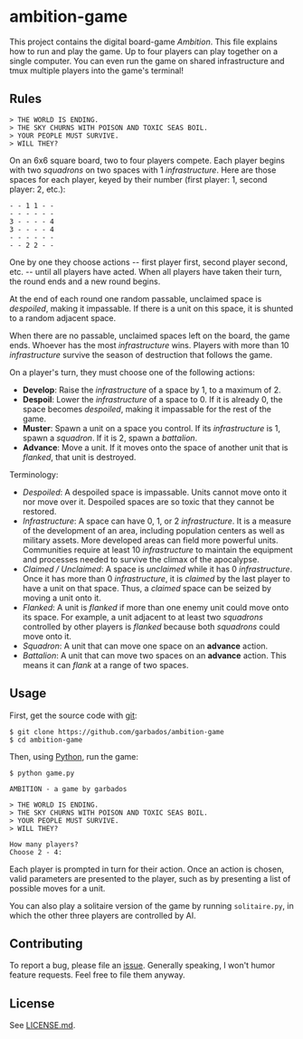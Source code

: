 # ambition-game

This project contains the digital board-game *Ambition*. This file explains how
to run and play the game. Up to four players can play together on a single
computer. You can even run the game on shared infrastructure and tmux multiple
players into the game's terminal!

## Rules

```
> THE WORLD IS ENDING.
> THE SKY CHURNS WITH POISON AND TOXIC SEAS BOIL.
> YOUR PEOPLE MUST SURVIVE.
> WILL THEY?
```

On an 6x6 square board, two to four players compete. Each player begins with two
*squadrons* on two spaces with 1 *infrastructure*. Here are those spaces for
each player, keyed by their number (first player: 1, second player: 2, etc.):

```
- - 1 1 - -
- - - - - -
3 - - - - 4
3 - - - - 4
- - - - - -
- - 2 2 - -
```

One by one they choose actions -- first player first, second player second, etc.
-- until all players have acted. When all players have taken their turn, the
round ends and a new round begins.

At the end of each round one random passable, unclaimed space is *despoiled*,
making it impassable. If there is a unit on this space, it is shunted to a
random adjacent space.

When there are no passable, unclaimed spaces left on the board, the game ends.
Whoever has the most *infrastructure* wins. Players with more than 10
*infrastructure* survive the season of destruction that follows the game.

On a player's turn, they must choose one of the following actions:

- **Develop**: Raise the *infrastructure* of a space by 1, to a maximum of 2.
- **Despoil**: Lower the *infrastructure* of a space to 0. If it is already 0,
the space becomes *despoiled*, making it impassable for the rest of the game.
- **Muster**: Spawn a unit on a space you control. If its *infrastructure* is 1,
spawn a *squadron*. If it is 2, spawn a *battalion*.
- **Advance**: Move a unit. If it moves onto the space of another unit that is
*flanked*, that unit is destroyed.

Terminology:

- *Despoiled*: A despoiled space is impassable. Units cannot move onto it nor
move over it. Despoiled spaces are so toxic that they cannot be restored.
- *Infrastructure*: A space can have 0, 1, or 2 *infrastructure*. It is a
measure of the development of an area, including population centers as well as
military assets. More developed areas can field more powerful units. Communities
require at least 10 *infrastructure* to maintain the equipment and processes
needed to survive the climax of the apocalypse.
- *Claimed / Unclaimed*: A space is *unclaimed* while it has 0 *infrastructure*.
Once it has more than 0 *infrastructure*, it is *claimed* by the last player to
have a unit on that space. Thus, a *claimed* space can be seized by moving a
unit onto it.
- *Flanked*: A unit is *flanked* if more than one enemy unit could move onto its
space. For example, a unit adjacent to at least two *squadrons* controlled by
other players is *flanked* because both *squadrons* could move onto it.
- *Squadron*: A unit that can move one space on an **advance** action.
- *Battalion*: A unit that can move two spaces on an **advance** action. This
means it can *flank* at a range of two spaces.

## Usage

First, get the source code with [git](https://git-scm.com/):

```
$ git clone https://github.com/garbados/ambition-game
$ cd ambition-game
```

Then, using [Python](https://www.python.org/), run the game:

```
$ python game.py

AMBITION - a game by garbados

> THE WORLD IS ENDING.
> THE SKY CHURNS WITH POISON AND TOXIC SEAS BOIL.
> YOUR PEOPLE MUST SURVIVE.
> WILL THEY?

How many players?
Choose 2 - 4:
```

Each player is prompted in turn for their action. Once an action is chosen,
valid parameters are presented to the player, such as by presenting a list of
possible moves for a unit.

You can also play a solitaire version of the game by running `solitaire.py`,
in which the other three players are controlled by AI.

## Contributing

To report a bug, please file an [issue](https://github.com/garbados/ambition-game/issues).
Generally speaking, I won't humor feature requests. Feel free to file them anyway.

## License

See [LICENSE.md](./LICENSE.md).
